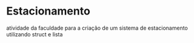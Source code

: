 # Estacionamento
atividade da faculdade para a criação de um sistema de estacionamento utilizando struct e lista
